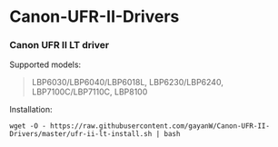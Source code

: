 # Canon-UFR-II-Drivers

### Canon UFR II LT driver

Supported models:
> LBP6030/LBP6040/LBP6018L, LBP6230/LBP6240, LBP7100C/LBP7110C, LBP8100 

Installation:
```
wget -O - https://raw.githubusercontent.com/gayanW/Canon-UFR-II-Drivers/master/ufr-ii-lt-install.sh | bash
```
